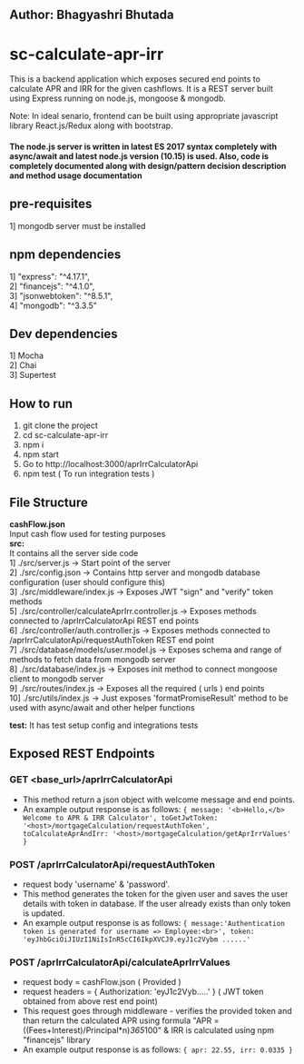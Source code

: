 ## Author: Bhagyashri Bhutada

# sc-calculate-apr-irr
This is a backend application which exposes secured end points to calculate APR and IRR for the given cashflows. 
It is a REST server built using Express running on node.js, mongoose & mongodb.

Note: In ideal senario, frontend can be built using appropriate javascript library React.js/Redux along with bootstrap.

#### The node.js server is written in latest ES 2017 syntax completely with async/await and latest node.js version (10.15) is used. Also, code is completely documented along with design/pattern decision description and method usage documentation

## pre-requisites
1] mongodb server must be installed

## npm dependencies
1] "express": "^4.17.1",<br/>
2] "financejs": "^4.1.0",<br/>
3] "jsonwebtoken": "^8.5.1",<br/>
4] "mongodb": "^3.3.5"

## Dev dependencies
1] Mocha<br/>
2] Chai<br/>
3] Supertest

## How to run
  1. git clone the project
  2. cd sc-calculate-apr-irr
  3. npm i
  4. npm start
  5. Go to http://localhost:3000/aprIrrCalculatorApi
  6. npm test ( To run integration tests )

## File Structure
<b>cashFlow.json</b><br/> Input cash flow used for testing purposes<br/>
<b>src:</b><br/>  It contains all the server side code<br/>
1] ./src/server.js -> Start point of the server <br/>
2] ./src/config.json -> Contains http server and mongodb database configuration (user should configure this) <br/>
3] ./src/middleware/index.js -> Exposes JWT "sign" and "verify" token methods<br/>
5] ./src/controller/calculateAprIrr.controller.js -> Exposes methods connected to /aprIrrCalculatorApi REST end points<br/>
6] ./src/controller/auth.controller.js -> Exposes methods connected to /aprIrrCalculatorApi/requestAuthToken REST end point<br/>
7] ./src/database/models/user.model.js -> Exposes schema and range of methods to fetch data from mongodb server<br/>
8] ./src/database/index.js -> Exposes init method to connect mongoose client to mongodb server<br/>
9] ./src/routes/index.js -> Exposes all the required ( urls ) end points<br/>
10] ./src/utils/index.js -> Just exposes 'formatPromiseResult' method to be used with async/await and other helper functions<br/>

<b>test:</b> It has test setup config and integrations tests <br/>

## Exposed REST Endpoints

### GET <base_url>/aprIrrCalculatorApi
  * This method return a json object with welcome message and end points.
  * An example output response is as follows: 
  ```{ message: '<b>Hello,</b> Welcome to APR & IRR Calculator', toGetJwtToken: '<host>/mortgageCalculation/requestAuthToken', toCalculateAprAndIrr: '<host>/mortgageCalculation/getAprIrrValues' }```

### POST /aprIrrCalculatorApi/requestAuthToken
  * request body 'username' & 'password'.
  * This method generates the token for the given user and saves the user details with token in database. If the user already exists than only token is updated.
  * An example output response is as follows: 
  ```{ message:'Authentication token is generated for username => Employee:<br>', token: 'eyJhbGciOiJIUzI1NiIsInR5cCI6IkpXVCJ9.eyJ1c2Vybm ......'```
  
### POST /aprIrrCalculatorApi/calculateAprIrrValues
  * request body = cashFlow.json ( Provided )
  * request headers = { Authorization: 'eyJ1c2Vyb.....' } ( JWT token obtained from above rest end point)
  * This request goes through middleware - verifies the provided token and than return the calculated APR using formula "APR = ((Fees+Interest)/Principal*n)*365*100" & IRR is calculated using npm "financejs" library
  * An example output response is as follows: ```{ apr: 22.55, irr: 0.0335 }```
